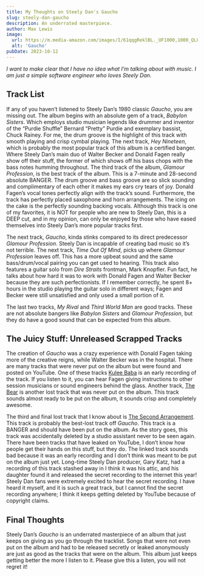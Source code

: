 ```yaml
---
title: My Thoughts on Steely Dan's Gaucho
slug: steely-dan-gaucho
description: An underrated masterpiece.
author: Max Lewis
image:
  url: https://m.media-amazon.com/images/I/61qqgReklBL._UF1000,1000_QL80_.jpg
  alt: 'Gaucho'
pubDate: 2023-10-12
---
```


*I want to make clear that I have no idea what I’m talking about with music. I am just a simple software engineer who loves Steely Dan.*

## Track List

If any of you haven’t listened to Steely Dan’s 1980 classic *Gaucho*, you are missing out. The album begins with an absolute gem of a track, *Babylon Sisters*. Which employs studio musician legends like drummer and inventor of the “Purdie Shuffle” Bernard “Pretty” Purdie and exemplary bassist, Chuck Rainey. For me, the drum groove is the highlight of this track with smooth playing and crisp cymbal playing. The next track, *Hey Nineteen*, which is probably the most popular track of this album is a certified banger. Where Steely Dan’s main duo of Walter Becker and Donald Fagen really show off their stuff, the former of which shows off his bass chops with the bass notes humming throughout. The third track of the album, *Glamour Profession*, is the best track of the album. This is a 7-minute and 28-second absolute BANGER. The drum groove and bass groove are so slick sounding and complimentary of each other it makes my ears cry tears of joy. Donald Fagen’s vocal tones perfectly align with the track’s sound. Furthermore, the track has perfectly placed saxophone and horn arrangements. The icing on the cake is the perfectly sounding backing vocals. Although this track is one of my favorites, it is NOT for people who are new to Steely Dan, this is a DEEP cut, and in my opinion, can only be enjoyed by those who have eased themselves into Steely Dan’s more popular tracks first.

The next track, *Gaucho*, kinda stinks compared to its direct predecessor *Glamour Profession*. Steely Dan is incapable of creating bad music so it’s not terrible. The next track, *Time Out Of Mind*, picks up where *Glamour Profession* leaves off. This has a more upbeat sound and the same bass/drum/vocal pairing you can get used to hearing. This track also features a guitar solo from *Dire Straits* frontman, Mark Knopfler. Fun fact, he talks about how hard it was to work with Donald Fagen and Walter Becker because they are such perfectionists. If I remember correctly, he spent 8+ hours in the studio playing the guitar solo in different ways; Fagen and Becker were still unsatisfied and only used a small portion of it.

The last two tracks, *My Rival* and *Third World Man* are good tracks. These are not absolute bangers like *Babylon Sisters* and *Glamour Profession*, but they do have a good sound that can be expected from this album.

## The Juicy Stuff: Unreleased Scrapped Tracks

The creation of *Gaucho* was a crazy experience with Donald Fagen taking more of the creative reigns, while Walter Becker was in the hospital. There are many tracks that were never put on the album but were found and posted on YouTube. One of these tracks [Kulee Baba](https://www.youtube.com/watch?v=_EI3bPC4O8U) is an early recording of the track. If you listen to it, you can hear Fagen giving instructions to other session musicians or sound engineers behind the glass. Another track, [The Bear](https://www.youtube.com/watch?v=QPt_l28ralA) is another lost track that was never put on the album. This track sounds almost ready to be put on the album, it sounds crisp and completely awesome.

The third and final lost track that I know about is [The Second Arrangement](https://www.youtube.com/watch?v=7sIs3VbXcS4). This track is probably the best-lost track off *Gaucho*. This track is a BANGER and should have been put on the album. As the story goes, this track was accidentally deleted by a studio assistant never to be seen again. There have been tracks that have leaked on YouTube, I don’t know how people get their hands on this stuff, but they do. The linked track sounds bad because it was an early recording and I don’t think was meant to be put on the album just yet. Long-time Steely Dan producer, Gary Katz, had a recording of this track stashed away in I think it was his attic, and his daughter found it and released the secret recording to the internet this year! Steely Dan fans were extremely excited to hear the secret recording. I have heard it myself, and it is such a great track, but I cannot find the secret recording anywhere; I think it keeps getting deleted by YouTube because of copyright claims.

## Final Thoughts

Steely Dan’s *Gaucho* is an underrated masterpiece of an album that just keeps on giving as you go through the tracklist. Songs that were not even put on the album and had to be released secretly or leaked anonymously are just as good as the tracks that were on the album. This album just keeps getting better the more I listen to it. Please give this a listen, you will not regret it!